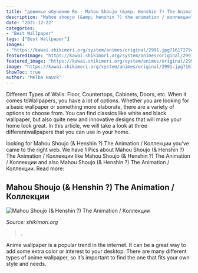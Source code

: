 ```yaml
---
title: "девичье обучение Re - Mahou Shoujo (&amp; Henshin ?) The Animation / коллекции"
description: "Mahou shoujo (&amp; henshin ?) the animation / коллекции"
date: "2021-12-22"
categories:
- "Best Wallpaper"
tags: ["Best Wallpaper"]
images:
- "https://kawai.shikimori.org/system/animes/original/2991.jpg?1617279442"
featuredImage: "https://kawai.shikimori.org/system/animes/original/2991.jpg?1617279442"
featured_image: "https://kawai.shikimori.org/system/animes/original/2991.jpg?1617279442"
image: "https://kawai.shikimori.org/system/animes/original/2991.jpg?1617279442"
ShowToc: true
author: "Melba Hauck"
---
```



Different Types of Walls: Floor, Countertops, Cabinets, Doors, etc.
When it comes toWallpapers, you have a lot of options. Whether you are looking for a basic wallpaper or something more elaborate, there are a variety of options to choose from. You can find classics like white and black wallpaper, but also quite new and innovative designs that will make your home look great. In this article, we will take a look at three differentwallpapers that you can use in your home.

	

		
looking for Mahou Shoujo (&amp; Henshin ?) The Animation / Коллекции you've came to the right web. We have 1 Pics about Mahou Shoujo (&amp; Henshin ?) The Animation / Коллекции like Mahou Shoujo (&amp; Henshin ?) The Animation / Коллекции and also Mahou Shoujo (&amp; Henshin ?) The Animation / Коллекции. Read more:
		
    
## Mahou Shoujo (&amp; Henshin ?) The Animation / Коллекции

<img loading=lazy src="https://kawai.shikimori.org/system/animes/original/2991.jpg?1617279442" onerror="this.onerror=null;this.src='https://tse4.mm.bing.net/th?id=OIP.0-IsF_S1eBzZanSzvFG49wAAAA&amp;pid=15.1';" alt="Mahou Shoujo (&amp; Henshin ?) The Animation / Коллекции">

_Source: shikimori.org_

>. 

	

Anime wallpaper is a popular trend in the internet. It can be a great way to add some extra color or interest to your desktop. There are many different types of anime wallpaper, so it’s important to find the one that fits your own style and needs.

